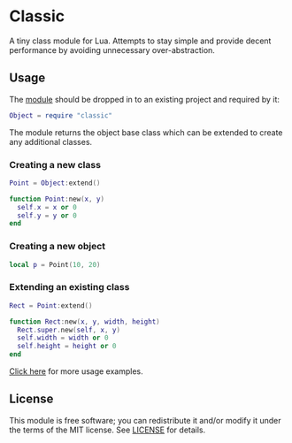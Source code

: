 # Classic

A tiny class module for Lua. Attempts to stay simple and provide decent
performance by avoiding unnecessary over-abstraction.


## Usage

The [module](src/classic.lua) should be dropped in to an existing project and
required by it:

```lua
Object = require "classic"
```

The module returns the object base class which can be extended to create any
additional classes.


### Creating a new class

```lua
Point = Object:extend()

function Point:new(x, y)
  self.x = x or 0
  self.y = y or 0
end
```


### Creating a new object

```lua
local p = Point(10, 20)
```


### Extending an existing class

```lua
Rect = Point:extend()

function Rect:new(x, y, width, height)
  Rect.super.new(self, x, y)
  self.width = width or 0
  self.height = height or 0
end
```


[Click here](usage.md) for more usage examples.


## License

This module is free software; you can redistribute it and/or modify it under
the terms of the MIT license. See [LICENSE](LICENSE) for details.

